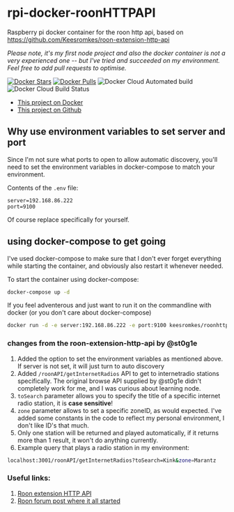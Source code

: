 # rpi-docker-roonHTTPAPI

Raspberry pi docker container for the roon http api, based on https://github.com/Keesromkes/roon-extension-http-api

_Please note, it's my first node project and also the docker container is not a very experienced one -- but I've tried and succeeded on my environment. Feel free to add pull requests to optimise._

[![Docker Stars](https://img.shields.io/docker/stars/keesromkes/roonhttpapi.svg)](https://cloud.docker.com/u/keesromkes/repository/docker/keesromkes/roonhttpapi)
[![Docker Pulls](https://img.shields.io/docker/pulls/keesromkes/roonhttpapi.svg)](https://cloud.docker.com/u/keesromkes/repository/docker/keesromkes/roonhttpapi)
![Docker Cloud Automated build](https://img.shields.io/docker/cloud/automated/keesromkes/roonhttpapi)
![Docker Cloud Build Status](https://img.shields.io/docker/cloud/build/keesromkes/roonhttpapi)

* [This project on Docker](https://cloud.docker.com/repository/docker/keesromkes/roonhttpapi)
* [This project on Github](https://github.com/Keesromkes/rpi-docker-roonHTTPAPI)

## Why use environment variables to set server and port
Since I'm not sure what ports to open to allow automatic discovery, you'll need to set the environment variables in docker-compose to match your environment.

Contents of the ```.env``` file:
```env
server=192.168.86.222
port=9100
```

Of course replace specifically for yourself.

## using docker-compose to get going
I've used docker-compose to make sure that I don't ever forget everything while starting the container, and obviously also restart it whenever needed. 

To start the container using docker-compose:

```bash
docker-compose up -d
```

If you feel adventerous and just want to run it on the commandline with docker (or you don't care about docker-compose)

```bash
docker run -d -e server:192.168.86.222 -e port:9100 keesromkes/roonhttpapi
```

### changes from the roon-extension-http-api by @st0g1e
1. Added the option to set the environment variables as mentioned above. If server is not set, it will just turn to auto discovery
2. Added ```/roonAPI/getInternetRadios``` API to get to internetradio stations specifically. The original browse API supplied by @st0g1e didn't completely work for me, and I was curious about learning node.
  1. ```toSearch``` parameter allows you to specify the title of a specific internet radio station, it is **case sensitive**!
  2. ```zone``` parameter allows to set a specific zoneID, as would expected. I've added some constants in the code to reflect my personal environment, I don't like ID's that much.
  3. Only one station will be returned and played automatically, if it returns more than 1 result, it won't do anything currently.
3. Example query that plays a radio station in my environment: 

```bash 
localhost:3001/roonAPI/getInternetRadios?toSearch=Kink&zone=Marantz
```

### Useful links:
1. [Roon extension HTTP API](https://github.com/Keesromkes/roon-extension-http-api)
2. [Roon forum post where it all started](https://github.com/Keesromkes/roon-extension-http-api)
